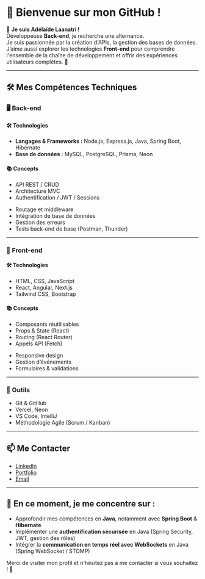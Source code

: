 # 🌟 Bienvenue sur mon GitHub !

👋 **Je suis Adélaïde Laanatri !** \
Développeuse **Back-end**, je recherche une alternance. \
Je suis passionnée par la création d'APIs, la gestion des bases de données.  
J’aime aussi explorer les technologies **Front-end** pour comprendre l'ensemble de la chaîne de développement et offrir des expériences utilisateurs complètes. 🚀

---

## 🛠️ Mes Compétences Techniques


### 🖥️ Back-end

#### 🛠️ Technologies
- **Langages & Frameworks :** Node.js, Express.js, Java, Spring Boot, Hibernate
- **Base de données :** MySQL, PostgreSQL, Prisma, Neon

#### 📚 Concepts
- API REST / CRUD
- Architecture MVC
- Authentification / JWT / Sessions
<!--- Sécurité des API-->
- Routage et middleware
- Intégration de base de données
- Gestion des erreurs
- Tests back-end de base (Postman, Thunder)

---

### 🎨 Front-end

#### 🛠️ Technologies
- HTML, CSS, JavaScript  
- React, Angular, Next.js
- Tailwind CSS, Bootstrap

#### 📚 Concepts
- Composants réutilisables
- Props & State (React)
- Routing (React Router)
- Appels API (Fetch)
<!--- Axios-->
- Responsive design
- Gestion d’événements
- Formulaires & validations

---

### 🧰 Outils
- Git & GitHub
- Vercel, Neon
- VS Code, IntelliJ 
- Méthodologie Agile (Scrum / Kanban)
<!--
---
## 📂 Mes Projets

* **Projet 1:** [Nom du projet](lien) – Description rapide du projet et des technos utilisées.
* **Projet 2:** [Nom du projet](lien) – Description rapide du projet et des technos utilisées.
* **Projet 3:** [Nom du projet](lien) – Description rapide du projet et des technos utilisées.
-->
---

## 📫 Me Contacter

* [LinkedIn](https://www.linkedin.com/in/ade-laanatri/)
* [Portfolio](https://laanatri.github.io/)
* [Email](laanatri.ade@gmail.com)

---

## 🎯 En ce moment, je me concentre sur :

- Approfondir mes compétences en **Java**, notamment avec **Spring Boot** & **Hibernate**
- Implémenter une **authentification sécurisée** en Java (Spring Security, JWT, gestion des rôles)
- Intégrer la **communication en temps réel avec WebSockets** en Java (Spring WebSocket / STOMP)
<!--* Contribuer à des projets open source
* Apprendre les bonnes pratiques DevOps-->

Merci de visiter mon profil et n'hésitez pas à me contacter si vous souhaitez ! 🚀

<!--
**laanatri/laanatri** is a ✨ _special_ ✨ repository because its `README.md` (this file) appears on your GitHub profile.

Here are some ideas to get you started:

- 🔭 I’m currently working on ...
- 🌱 I’m currently learning ...
- 👯 I’m looking to collaborate on ...
- 🤔 I’m looking for help with ...
- 💬 Ask me about ...
- 📫 How to reach me: ...
- 😄 Pronouns: ...
- ⚡ Fun fact: ...
-->
